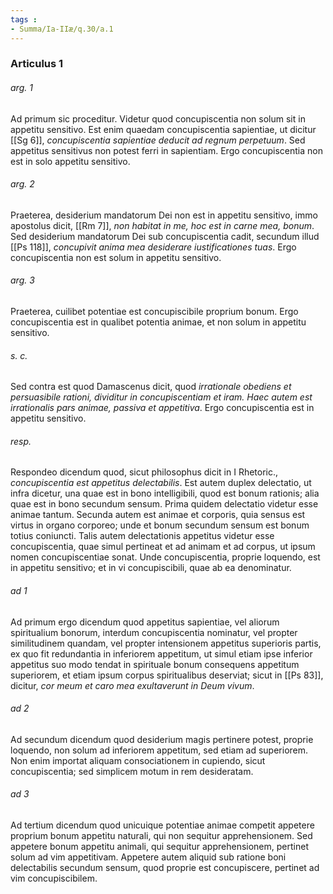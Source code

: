 ```yaml
---
tags : 
- Summa/Ia-IIæ/q.30/a.1
---
```


### Articulus 1

###### arg. 1
Ad primum sic proceditur. Videtur quod concupiscentia non solum sit in appetitu sensitivo. Est enim quaedam concupiscentia sapientiae, ut dicitur [[Sg 6]], *concupiscentia sapientiae deducit ad regnum perpetuum*. Sed appetitus sensitivus non potest ferri in sapientiam. Ergo concupiscentia non est in solo appetitu sensitivo.

###### arg. 2
Praeterea, desiderium mandatorum Dei non est in appetitu sensitivo, immo apostolus dicit, [[Rm 7]], *non habitat in me, hoc est in carne mea, bonum*. Sed desiderium mandatorum Dei sub concupiscentia cadit, secundum illud [[Ps 118]], *concupivit anima mea desiderare iustificationes tuas*. Ergo concupiscentia non est solum in appetitu sensitivo.

###### arg. 3
Praeterea, cuilibet potentiae est concupiscibile proprium bonum. Ergo concupiscentia est in qualibet potentia animae, et non solum in appetitu sensitivo.

###### s. c.
Sed contra est quod Damascenus dicit, quod *irrationale obediens et persuasibile rationi, dividitur in concupiscentiam et iram. Haec autem est irrationalis pars animae, passiva et appetitiva*. Ergo concupiscentia est in appetitu sensitivo.

###### resp.
Respondeo dicendum quod, sicut philosophus dicit in I Rhetoric., *concupiscentia est appetitus delectabilis*. Est autem duplex delectatio, ut infra dicetur, una quae est in bono intelligibili, quod est bonum rationis; alia quae est in bono secundum sensum. Prima quidem delectatio videtur esse animae tantum. Secunda autem est animae et corporis, quia sensus est virtus in organo corporeo; unde et bonum secundum sensum est bonum totius coniuncti. Talis autem delectationis appetitus videtur esse concupiscentia, quae simul pertineat et ad animam et ad corpus, ut ipsum nomen concupiscentiae sonat. Unde concupiscentia, proprie loquendo, est in appetitu sensitivo; et in vi concupiscibili, quae ab ea denominatur.

###### ad 1
Ad primum ergo dicendum quod appetitus sapientiae, vel aliorum spiritualium bonorum, interdum concupiscentia nominatur, vel propter similitudinem quandam, vel propter intensionem appetitus superioris partis, ex quo fit redundantia in inferiorem appetitum, ut simul etiam ipse inferior appetitus suo modo tendat in spirituale bonum consequens appetitum superiorem, et etiam ipsum corpus spiritualibus deserviat; sicut in [[Ps 83]], dicitur, *cor meum et caro mea exultaverunt in Deum vivum*.

###### ad 2
Ad secundum dicendum quod desiderium magis pertinere potest, proprie loquendo, non solum ad inferiorem appetitum, sed etiam ad superiorem. Non enim importat aliquam consociationem in cupiendo, sicut concupiscentia; sed simplicem motum in rem desideratam.

###### ad 3
Ad tertium dicendum quod unicuique potentiae animae competit appetere proprium bonum appetitu naturali, qui non sequitur apprehensionem. Sed appetere bonum appetitu animali, qui sequitur apprehensionem, pertinet solum ad vim appetitivam. Appetere autem aliquid sub ratione boni delectabilis secundum sensum, quod proprie est concupiscere, pertinet ad vim concupiscibilem.

